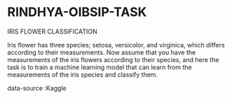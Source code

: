 # RINDHYA-OIBSIP-TASK
IRIS FLOWER CLASSIFICATION

Iris flower has three species; setosa, versicolor, and virginica, which differs according to their
measurements. Now assume that you have the measurements of the iris flowers according to
their species, and here the task is to train a machine learning model that can learn from the
measurements of the iris species and classify them.

data-source :Kaggle
